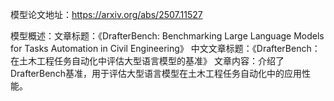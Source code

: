 模型论文地址：https://arxiv.org/abs/2507.11527

模型概述：文章标题：《DrafterBench: Benchmarking Large Language Models for Tasks Automation in Civil Engineering》
中文文章标题：《DrafterBench：在土木工程任务自动化中评估大型语言模型的基准》
文章内容：介绍了DrafterBench基准，用于评估大型语言模型在土木工程任务自动化中的应用性能。
